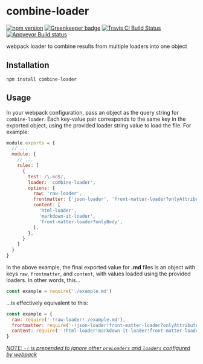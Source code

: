 # combine-loader

[![npm version](https://img.shields.io/npm/v/combine-loader.svg)](https://www.npmjs.com/package/combine-loader)
[![Greenkeeper badge](https://badges.greenkeeper.io/elliottsj/combine-loader.svg)](https://greenkeeper.io/)
[![Travis CI Build Status](https://travis-ci.org/elliottsj/combine-loader.svg?branch=master)](https://travis-ci.org/elliottsj/combine-loader)
[![Appveyor Build status](https://ci.appveyor.com/api/projects/status/i2aljhr7inuh9wrf/branch/master?svg=true)](https://ci.appveyor.com/project/elliottsj/combine-loader/branch/master)

webpack loader to combine results from multiple loaders into one object

## Installation

```shell
npm install combine-loader
```

## Usage

In your webpack configuration, pass an object as the query string for `combine-loader`. Each key-value pair corresponds to the same key in the exported object, using the provided loader string value to load the file. For example:

```js
module.exports = {
  // ...
  module: {
    // ...
    rules: [
      {
        test: /\.md$/,
        loader: 'combine-loader',
        options: {
          raw: 'raw-loader',
          frontmatter: ['json-loader', 'front-matter-loader?onlyAttributes'],
          content: [
            'html-loader',
            'markdown-it-loader',
            'front-matter-loader?onlyBody',
          ],
        },
      }
    ]
  }
}
```

In the above example, the final exported value for **.md** files is an object with keys `raw`, `frontmatter`, and `content`, with values loaded using the provided loaders. In other words, this...

```js
const example = require('./example.md')
```

...is effectively equivalent to this:

```js
const example = {
  raw: require('-!raw-loader!./example.md'),
  frontmatter: require('-!json-loader!front-matter-loader?onlyAttributes!./example.md'),
  content: require('-!html-loader!markdown-it-loader!front-matter-loader?onlyBody!./example.md')
}
```

[_NOTE: `-!` is prepended to ignore other `preLoaders` and `loaders` configured by webpack_](https://webpack.github.io/docs/loaders.html#loader-order)
